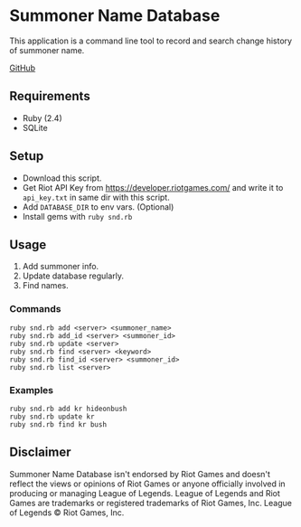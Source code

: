 # Summoner Name Database
This application is a command line tool to record and search change history of summoner name.

[GitHub](https://github.com/derekbailey/summoner_name_database)

## Requirements
- Ruby (2.4)
- SQLite

## Setup
- Download this script.
- Get Riot API Key from https://developer.riotgames.com/ and write it to `api_key.txt` in same dir with this script.
- Add `DATABASE_DIR` to env vars. (Optional)
- Install gems with `ruby snd.rb`

## Usage
1. Add summoner info.
2. Update database regularly.
3. Find names.

### Commands

    ruby snd.rb add <server> <summoner_name>
    ruby snd.rb add_id <server> <summoner_id>
    ruby snd.rb update <server>
    ruby snd.rb find <server> <keyword>
    ruby snd.rb find_id <server> <summoner_id>
    ruby snd.rb list <server>

### Examples

    ruby snd.rb add kr hideonbush
    ruby snd.rb update kr
    ruby snd.rb find kr bush

## Disclaimer
Summoner Name Database isn't endorsed by Riot Games and doesn't reflect the views or opinions of Riot Games or anyone officially involved in producing or managing League of Legends. League of Legends and Riot Games are trademarks or registered trademarks of Riot Games, Inc. League of Legends © Riot Games, Inc.
